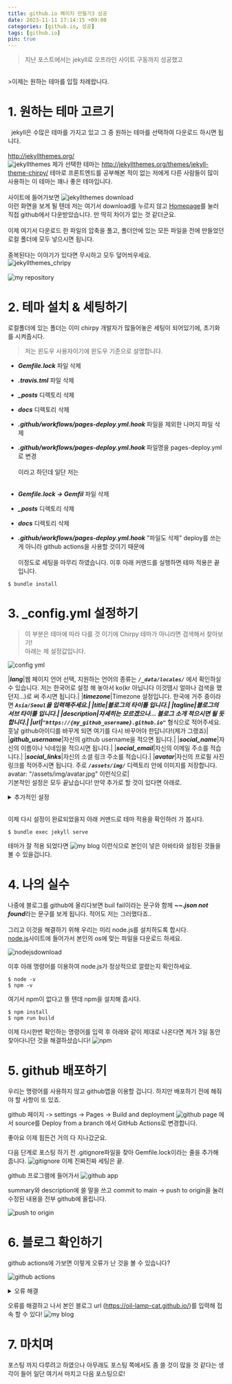 ```yaml
---
title: github.io 페이지 만들기3 성공
date: 2023-11-11 17:14:15 +09:00
categories: [github.io, 성공]
tags: [github.io]
pin: true
---
```


>지난 포스트에서는 jekyll로 오프라인 사이트 구동까지 성공했고
<br/>
>이제는 원하는 테마를 입힐 차례랍니다.

# 1. 원하는 테마 고르기
&nbsp; jekyll은 수많은 테마를 가지고 있고 그 중 원하는 테마를 선택하여 다운로드 하시면 됩니다.
<br/><br/>
http://jekyllthemes.org/
<br/>
![jekyllthemes](https://github.com/oil-lamp-cat/oil-lamp-cat.github.io/assets/103806022/003e9912-d6ec-45f5-a6da-3d974781790f)
제가 선택한 테마는 http://jekyllthemes.org/themes/jekyll-theme-chirpy/ 테마로 프론트엔드를 공부해본 적이 없는 저에게 다른 사람들이 많이 사용하는 이 테마는 꽤나 좋은 테마입니다.
<br/><br/>
사이트에 들어가보면 ![jekyllthemes download](https://github.com/oil-lamp-cat/oil-lamp-cat.github.io/assets/103806022/9fe89c01-59c6-4a54-b5b8-e5a713f9d124)
<br/>이런 화면을 보게 될 텐데 저는 여기서 download를 누르지 않고 [Homepage](https://github.com/cotes2020/jekyll-theme-chirpy/)를 눌러 직접 github에서 다운받았습니다. 만 딱히 차이가 없는 것 같더군요.
<br/><br/>
이제 여기서 다운로드 한 파일의 압축을 풀고, 폴더안에 있는 모든 파일을 전에 만들었던 로컬 폴더에 모두 넣으시면 됩니다.
<br/><br/>
중복된다는 이야기가 있다면 무시하고 모두 덮어씌우세요.
<br/>
![jekyllthemes_chripy](https://github.com/oil-lamp-cat/oil-lamp-cat.github.io/assets/103806022/3abd6ebb-83ab-40be-93e4-0f998b5768a3)
<br/><br/>
![my repository](https://github.com/oil-lamp-cat/oil-lamp-cat.github.io/assets/103806022/121800df-71e1-44dd-9a47-752eae27fecb)

# 2. 테마 설치 & 세팅하기
로컬폴더에 있는 폴더는 이미 chirpy 개발자가 많들어놓은 세팅이 되어있기에, 초기화를 시켜줍시다.
>저는 윈도우 사용자이기에 윈도우 기준으로 설명합니다.

* ***Gemfile.lock*** 파일 삭제
* ***.travis.tml*** 파일 삭제
* ***_posts*** 디렉토리 삭제
* ***docs*** 디렉토리 삭제
* ***.github/workflows/pages-deploy.yml.hook*** 파일을 제외한 나머지 파일 삭제
* ***.github/workflows/pages-deploy.yml.hook*** 파일명을 pages-deploy.yml로 변경
<br/><br/>
이라고 하던데 일단 저는
<br/><br/>

* ***Gemfile.lock -> Gemfil*** 파일 삭제
* ***_posts*** 디렉토리 삭제
* ***docs*** 디렉토리 삭제
* ***.github/workflows/pages-deploy.yml.hook*** "파일도 삭제" deploy를 쓰는게 아니라 github actions을 사용할 것이기 때문에
<br/><br/>
이정도로 세팅을 마무리 하였습니다. 이후 아래 커맨드를 실행하면 테마 적용은 끝입니다.
```shell
$ bundle install
```

# 3. _config.yml 설정하기
>이 부분은 테마에 따라 다를 것 이기에 Chirpy 테마가 아니라면 검색해서 찾아보기! <br/>
>아래는 제 설정값입니다.

![config yml](https://github.com/oil-lamp-cat/oil-lamp-cat.github.io/assets/103806022/93628ba8-5f11-4639-915e-6e857ca70d37)

|***lang***|웹 페이지 언어 선택, 지원하는 언어의 종류는 ***`/_data/locales/`*** 에서 확인하실 수 있습니다. 저는 한국어로 설정 해 놓아서 ko(kr 아닙니다 이것땜시 얼마나 검색을 했던지...)로 써 주시면 됩니다.|
|***timezone***|Timezone 설정입니다. 한국에 거주 중이라면 ***`Asia/Seoul`***을 입력해주세요.|
|***title***|블로그의 타이틀 입니다.|
|***tagline***|블로그의 서브 타이틀 입니다.|
|***description***|자세히는 모르겠으나... 블로그 소개 적으시면 될 듯 합니다.|
|***url***|***`"https://{my_github_username}.github.io"`*** 형식으로 적어주세요. 훗날 github아이디를 바꾸게 되면 여기를 다시 바꾸어야 한답니다!(제가 그랬죠)|
|***github_username***|자신의 github username을 적으면 됩니다.|
|***social_name***|자신의 이름이나 닉네임을 적으시면 됩니다.|
|***social_email***|자신의 이메일 주소를 적습니다.|
|***social_links***|자신의 소셜 링크 주소를 적습니다.|
|***avatar***|자신의 프로필 사진 링크를 적어주시면 됩니다. 주로 ***`/assets/img/`*** 디렉토리 안에 이미지를 저장합니다. avatar: "/assets/img/avatar.jpg" 이런식으로|
<br/>기본적인 설정은 모두 끝났습니다! 만약 추가로 할 것이 있다면 아래로.
<details><summary>추가적인 설정</summary>
<div markdown = "1">

|***google_site_verification***|나중에 설정 할 것으로 구글 검색에서 블로그가 보일 수 있게 설정하는 코드입력 자리|

</div>
</details>

<br/>이제 다시 설정이 완료되었을지 아래 커맨드로 테마 적용을 확인하러 가 봅시다.
```shell
$ bundle exec jekyll serve
```
테마가 잘 적용 되었다면
![my blog](https://github.com/oil-lamp-cat/oil-lamp-cat.github.io/assets/103806022/49178345-d8ee-438b-b6dd-8e42c16725e4)
이런식으로 본인이 넣은 아바타와 설정된 것들을 볼 수 있을겁니다.

# 4. 나의 실수
나중에 블로그를 github에 올리다보면 buil fail이라는 문구와 함께 ***~~.json not found***라는 문구를 보게 됩니다. 적어도 저는 그러했다죠..<br/><br/>
그리고 이것을 해결하기 위해 우리는 미리 node.js를 설치하도록 합시다.
<br/>
[node.js](https://nodejs.org/en/download/current)사이트에 들어가서 본인의 os에 맞는 파일을 다운로드 하세요.

![nodejsdownload](https://github.com/oil-lamp-cat/oil-lamp-cat.github.io/assets/103806022/6eae9282-181f-4406-8cfe-895df3482b05)

이후 아래 명령어를 이용하여 node.js가 정상적으로 깔렸는지 확인하세요.
```shell
$ node -v
$ npm -v
```
여기서 npm이 없다고 뜰 텐데 npm을 설치해 줍시다.
```shell
$ npm install
$ npm run build
```
이제 다시한번 확인하는 명령어를 입력 후 아래와 같이 제대로 나온다면 제가 3일 동안 찾아다니던 것을 해결하셨습니다!
![npm](https://github.com/oil-lamp-cat/oil-lamp-cat.github.io/assets/103806022/fe07bb81-118e-4aee-b390-de379e1427f4)

# 5. github 배포하기
우리는 명령어를 사용하지 않고 github앱을 이용할 겁니다. 하지만 배포하기 전에 해줘야 할 사항이 또 있죠.
<br/>

github 페이지 -> settings -> Pages -> Build and deployment
![github page](https://github.com/oil-lamp-cat/oil-lamp-cat.github.io/assets/103806022/084bed3f-ae60-44e9-b8d9-25eec2888d00)
에서 source를 Deploy from a branch 에서 GitHub Actions로 변경합니다.<br/>

좋아요 이제 힘든건 거의 다 지나갔군요.

다음 단계로 포스팅 하기 전 .gitignore파일을 찾아 Gemfile.lock이라는 줄을 추가해 줍니다.
![gitignore](https://github.com/oil-lamp-cat/oil-lamp-cat.github.io/assets/103806022/990512d0-dd63-495e-9aa9-0402e82be241)
이제 진짜진짜 세팅은 끝.<br/>

github 프로그램에 들어가서 
![github app](https://github.com/oil-lamp-cat/oil-lamp-cat.github.io/assets/103806022/81509513-52c2-4d40-927e-4adccefdfd7d)

summary와 description에 쓸 말을 쓰고 commit to main -> push to origin을 눌러 수정된 내용을 전부 github에 올립니다.

![push to origin](https://github.com/oil-lamp-cat/oil-lamp-cat.github.io/assets/103806022/cb3dc10f-d586-44b4-a6de-95cd1cd3f7c8)

# 6. 블로그 확인하기
github actions에 가보면 이렇게 오류가 난 것을 볼 수 있습니다?

![github actions](https://github.com/oil-lamp-cat/oil-lamp-cat.github.io/assets/103806022/52a0be29-b00c-4133-a4a3-67941efbf565)
<details><summary>오류 해결</summary>
<div markdown = "1">

![오류](https://github.com/oil-lamp-cat/oil-lamp-cat.github.io/assets/103806022/b433343e-410f-4cda-aead-635803228ebc)

보통 오류를 잘 읽어보면 알 수 있다.

http://jekyllthemes.org/ is not an HTTPS link
http://jekyllthemes.org/themes/jekyll-theme-chirpy/ is not an HTTPS link

https가 아닌 http링크라서 싫다고 한다... url을 직접 써야 할 듯 하다...

</div>
</details>

오류를 해결하고 나서 본인 블로그 url (https://oil-lamp-cat.github.io/)를 입력해 접속 할 수 있다!
![my blog](https://github.com/oil-lamp-cat/oil-lamp-cat.github.io/assets/103806022/49178345-d8ee-438b-b6dd-8e42c16725e4)

# 7. 마치며
포스팅 까지 다루려고 하였으나 아무래도 포스팅 쪽에서도 좀 쓸 것이 많을 것 같다는 생각이 들어 일단 여기서 마치고 다음 포스팅으로!